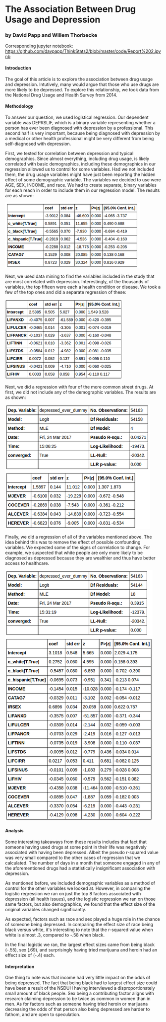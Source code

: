 # The Association Between Drug Usage and Depression
### by David Papp and Willem Thorbecke

Corresponding jupyter notebook: https://github.com/davpapp/ThinkStats2/blob/master/code/Report%202.ipynb

#### Introduction
The goal of this article is to explore the association between drug usage and depression. Intutively, many would argue that those who use drugs are more likely to be depressed. To explore this relationship, we took data from the National Drug Usage and Health Survey from 2014. 

#### Methodology
To answer our question, we used logistical regression. Our dependent variable was DEPRSLIF, which is a binary variable representing whether a person has ever been diagnosed with depression by a professional. This second half is very important, because being diagnosed with depression by a medical or other health professional might be very different from being self-diagnosed with depression.

First, we tested for correlation between depression and typical demographics. Since almost everything, including drug usage, is likely correlated with basic demographics, including these demographics in our regression allowed us to control for some variables. Had we not included them, the drug usage variables might have just been reporting the hidden effect of some demographic variable. The variables we decided to use were AGE, SEX, INCOME, and race. We had to create separate, binary variables for each reach in order to include them in our regression model. The results are as shown:

![Demographics](https://github.com/davpapp/ThinkStats2/blob/master/Reports/Images/demo.png?raw=true)

Next, we used data mining to find the variables included in the study that are most correlated with depression. Interestingly, of the thousands of variables, the top fifteen were each a health condition or disease. We took a few of the top ones and did a separate regression of these:

![Demographics](https://github.com/davpapp/ThinkStats2/blob/master/Reports/Images/health.png?raw=true)


Next, we did a regression with four of the more common street drugs. At first, we did not include any of the demographic variables. The results are as shown:

![Demographics](https://github.com/davpapp/ThinkStats2/blob/master/Reports/Images/drugs.png?raw=true)

Finally, we did a regression of all of the variables mentioned above. The idea behind this was to remove the effect of possible confounding variables. We expected some of the signs of correlation to change. For example, we suspected that white people are only more likely to be diagnosed as depressed because they are wealthier and thus have better access to healthcare.

![Demographics](https://github.com/davpapp/ThinkStats2/blob/master/Reports/Images/all.png?raw=true)


#### Analysis
Some interesting takeaways from these results includes that fact that someone having used drugs at some point in their life was negatively associated with having been depressed. Albeit the pseudo r-squared value was very small compared to the other cases of regression that we calculated. The number of days in a month that someone engaged in any of the aforementioned drugs had a statistically insignificant association with depression.

As mentioned before, we included demographic variables as a method of control for the other variables we looked at. However, in comparing the logistic regression we ran on just the top 8 factors associated with depression (all health issues), and the logistic regression we ran on those same factors, but also demographics, we found that the effect size of the original variables changed significantly. 

As expected, factors such as race and sex played a huge role in the chance of someone being depressed. In comparing the effect size of race being black versus white, it's interesting to note that the r-squared value when white is almost .3, compared to -.58 when black.

In the final logistic we ran, the largest effect sizes came from being black (-.55), sex (.69), and surprisingly having tried marijuana and heroin had an effect size of (-.4) each.

#### Interpretation
One thing to note was that income had very little impact on the odds of being depressed. The fact that being black had to largest effect size could have been a result of the NSDUH having interviewed a disproportionately small amount of black people. Sex being a contributing factor aligns with research claiming depression to be twice as common in women than in men. As for factors such as someone having tried heroin or marijuana decreasing the odds of that person also being depressed are harder to fathom, and are open to speculation.
